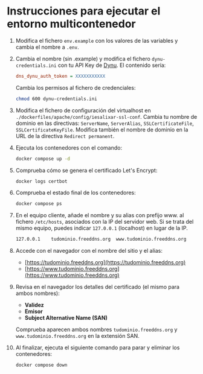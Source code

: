 # Instrucciones para ejecutar el entorno multicontenedor

1. Modifica el fichero `env.example` con los valores de las variables y cambia el nombre a `.env`.

2. Cambia el nombre (sin .example) y modifica el fichero `dynu-credentials.ini` con tu API Key de [Dynu](https://www.dynu.com/). El contenido sería:

   ```ini
   dns_dynu_auth_token = XXXXXXXXXXX
   ```

   Cambia los permisos al fichero de credenciales:
   ```bash
   chmod 600 dynu-credentials.ini
   ```

3. Modifica el fichero de configuración del virtualhost en `./dockerfiles/apache/config/iesalixar-ssl-conf`. 
   Cambia tu nombre de dominio en las directivas: `ServerName`, `ServerAlias`, `SSLCertificateFile`, `SSLCertificateKeyFile`.
   Modifica también el nombre de dominio en la URL de la directiva `Redirect permanent`.

4. Ejecuta los contenedores con el comando:
   ```bash
   docker compose up -d
   ```
5. Comprueba cómo se genera el certificado Let's Encrypt:
   ```bash
   docker logs certbot
   ```

6. Comprueba el estado final de los contenedores:
   ```bash
   docker compose ps
   ```

7. En el equipo cliente, añade el nombre y su alias con prefijo www. al fichero `/etc/hosts`, asociados con la IP del servidor web. Si se trata del mismo equipo, puedes indicar `127.0.0.1` (localhost) en lugar de la IP.
   ```bash
   127.0.0.1	tudominio.freeddns.org	www.tudominio.freeddns.org
   ```

8. Accede con el navegador con el nombre del sitio y el alias:
   - [https://tudominio.freeddns.org](https://tudominio.freeddns.org)
   - [https://www.tudominio.freeddns.org](https://www.tudominio.freeddns.org)

9. Revisa en el navegador los detalles del certificado (el mismo para ambos nombres): 
   - **Validez**
   - **Emisor**
   - **Subject Alternative Name (SAN)**

   Comprueba aparecen ambos nombres `tudominio.freeddns.org` y `www.tudominio.freeddns.org` en la extensión SAN.

10. Al finalizar, ejecuta el siguiente comando para parar y eliminar los contenedores: 
    ```bash
    docker compose down
    ```

